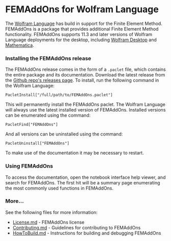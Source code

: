 
# FEMAddOns for Wolfram Language

The [Wolfram Language](https://www.wolfram.com/language/) has build in support for the Finite Element Method. FEMAddOns is a package that provides additional Finite Element Method functionality. FEMAddOns supports 11.3 and later versions of Wolfram Language deployments for the desktop, including [Wolfram Desktop](https://www.wolfram.com/desktop/) and [Mathematica](https://www.wolfram.com/mathematica/).

### Installing the FEMAddOns release

The FEMAddOns release comes in the form of a `.paclet` file, which contains the entire package and its documentation. Download the latest release from the [Github repo's releases page](https://github.com/WolframResearch/FEMAddOns/releases). To install, run the following command in the Wolfram Language:

    PacletInstall["/full/path/to/FEMAddOns.paclet"]

This will permanently install the FEMAddOns paclet. The Wolfram Language will always use the latest installed version of FEMAddOns. Installed versions can be enumerated using the command:

    PacletFind["FEMAddOns"]

And all versions can be uninstalled using the command:

    PacletUninstall["FEMAddOns"]

To make use of the documentation it may be necessary to restart.

### Using FEMAddOns

To access the documentation, open the notebook interface help viewer, and search for FEMAddOns. The first hit will be a summary page enumerating the most commonly used functions in FEMAddOns. 


### More...

See the following files for more information:

* [License.md](License.md) - FEMAddOns license
* [Contributing.md](Contributing.md) - Guidelines for contributing to FEMAddOns
* [HowToBuild.md](HowToBuild.md) - Instructions for building and debugging FEMAddOns
